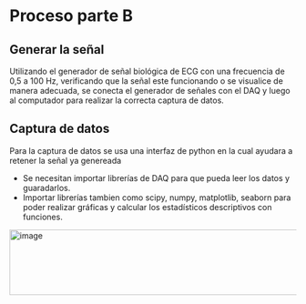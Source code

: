 # Proceso parte B
## Generar la señal 
Utilizando el generador de señal biológica de ECG con una frecuencia de 0,5 a 100 Hz, verificando que la señal este funcionando o se visualice de manera adecuada, se conecta el generador de señales con el DAQ y luego al computador para realizar la correcta captura de datos.
## Captura de datos 
Para la captura de datos se usa una interfaz de python en la cual ayudara a retener la señal ya genereada
* Se necesitan importar librerías de DAQ para que pueda leer los datos y guaradarlos. 
* Importar librerías tambien como scipy, numpy, matplotlib, seaborn para poder realizar gráficas y calcular los estadísticos descriptivos con funciones.
<img width="542" height="115" alt="image" src="https://github.com/user-attachments/assets/d93cb98f-e55a-484c-895f-bc878e41b42e" />

